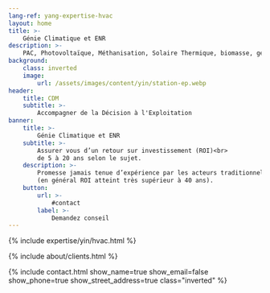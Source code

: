 ```yaml
---
lang-ref: yang-expertise-hvac
layout: home
title: >-
    Génie Climatique et ENR
description: >-
    PAC, Photovoltaïque, Méthanisation, Solaire Thermique, biomasse, géothermie : apporter l’efficience, la fiabilité et le retour sur investissement exigibles de 5 à 20 ans, au lieu de plus de 50 ans fréquemment constaté.
background:
    class: inverted
    image:
        url: /assets/images/content/yin/station-ep.webp
header:
    title: CDM
    subtitle: >-
        Accompagner de la Décision à l'Exploitation
banner:
    title: >-
        Génie Climatique et ENR
    subtitle: >-
        Assurer vous d’un retour sur investissement (ROI)<br>
        de 5 à 20 ans selon le sujet.
    description: >-
        Promesse jamais tenue d’expérience par les acteurs traditionnels du marché<br>
        (en général ROI atteint très supérieur à 40 ans).
    button:
        url: >-
            #contact
        label: >-
            Demandez conseil
---
```


{% include expertise/yin/hvac.html %}

{% include about/clients.html %}

{% include contact.html show_name=true show_email=false show_phone=true show_street_address=true class="inverted" %}

